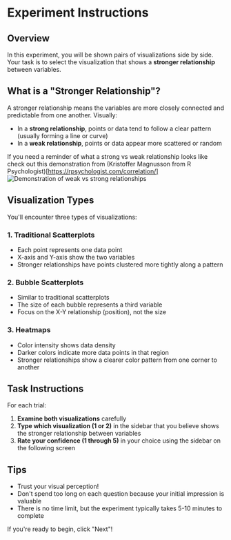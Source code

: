 # Experiment Instructions

## Overview

In this experiment, you will be shown pairs of visualizations side by side. Your task is to select the visualization that shows a **stronger relationship** between variables.

## What is a "Stronger Relationship"?

A stronger relationship means the variables are more closely connected and predictable from one another. Visually:

- In a **strong relationship**, points or data tend to follow a clear pattern (usually forming a line or curve)
- In a **weak relationship**, points or data appear more scattered or random

If you need a reminder of what a strong vs weak relationship looks like check out this demonstration from (Kristoffer Magnusson from R Psychologist)[https://rpsychologist.com/correlation/]
![Demonstration of weak vs strong relationships](https://github.com/cavaok/a3-experiment/tree/main/public/a3-study/assets/correlation.gif)

## Visualization Types

You'll encounter three types of visualizations:

### 1. Traditional Scatterplots
- Each point represents one data point
- X-axis and Y-axis show the two variables
- Stronger relationships have points clustered more tightly along a pattern

### 2. Bubble Scatterplots
- Similar to traditional scatterplots
- The size of each bubble represents a third variable
- Focus on the X-Y relationship (position), not the size

### 3. Heatmaps
- Color intensity shows data density
- Darker colors indicate more data points in that region
- Stronger relationships show a clearer color pattern from one corner to another

## Task Instructions

For each trial:

1. **Examine both visualizations** carefully
2. **Type which visualization (1 or 2)** in the sidebar that you believe shows the stronger relationship between variables
3. **Rate your confidence (1 through 5)** in your choice using the sidebar on the following screen

## Tips

- Trust your visual perception!
- Don't spend too long on each question because your initial impression is valuable
- There is no time limit, but the experiment typically takes 5-10 minutes to complete

If you're ready to begin, click "Next"!